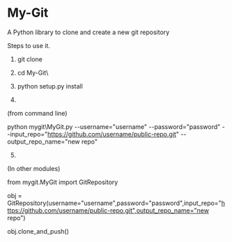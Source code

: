 # My-Git
A Python library to clone and create a new git repository

Steps to use it.


1.  git clone 

2.  cd My-Git\

3.  python setup.py install

4.
(from command line)

python mygit\MyGit.py --username="username" --password="password" --input_repo="https://github.com/username/public-repo.git" --output_repo_name="new repo"

5.
(In other modules)

from mygit.MyGit import GitRepository

obj = GitRepository(username="username",password="password",input_repo="https://github.com/username/public-repo.git",output_repo_name="new repo")

obj.clone_and_push()
